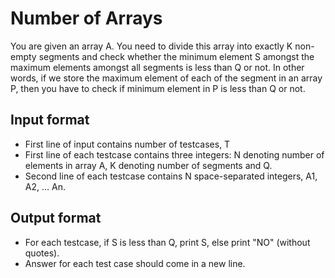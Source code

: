 # Number of Arrays

You are given an array A. You need to divide this array into exactly K non-empty segments and check whether the minimum element S amongst the maximum elements amongst all segments is less than Q or not.
In other words, if we store the maximum element of each of the segment in an array P, then you have to check if minimum element in P is less than Q or not.

## Input format

- First line of input contains number of testcases, T
- First line of each testcase contains three integers: N denoting number of elements in array A, K denoting number of segments and Q.
- Second line of each testcase contains N space-separated integers, A1, A2, ... An.

## Output format

- For each testcase, if S is less than Q, print S, else print "NO" (without quotes).
- Answer for each test case should come in a new line.
